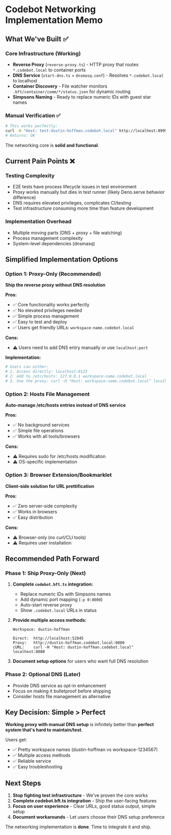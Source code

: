 # Codebot Networking Implementation Memo

## What We've Built ✅

### Core Infrastructure (Working)

- **Reverse Proxy** (`reverse-proxy.ts`) - HTTP proxy that routes
  `*.codebot.local` to container ports
- **DNS Service** (`start-dns.ts` + `dnsmasq.conf`) - Resolves `*.codebot.local`
  to localhost
- **Container Discovery** - File watcher monitors
  `.bft/container/comm/*/status.json` for dynamic routing
- **Simpsons Naming** - Ready to replace numeric IDs with guest star names

### Manual Verification ✅

```bash
# This works perfectly:
curl -H "Host: test-dustin-hoffman.codebot.local" http://localhost:8999/health
# Returns: OK
```

The networking core is **solid and functional**.

## Current Pain Points ❌

### Testing Complexity

- E2E tests have process lifecycle issues in test environment
- Proxy works manually but dies in test runner (likely Deno.serve behavior
  difference)
- DNS requires elevated privileges, complicates CI/testing
- Test infrastructure consuming more time than feature development

### Implementation Overhead

- Multiple moving parts (DNS + proxy + file watching)
- Process management complexity
- System-level dependencies (dnsmasq)

## Simplified Implementation Options

### Option 1: Proxy-Only (Recommended)

**Ship the reverse proxy without DNS resolution**

**Pros:**

- ✅ Core functionality works perfectly
- ✅ No elevated privileges needed
- ✅ Simple process management
- ✅ Easy to test and deploy
- ✅ Users get friendly URLs: `workspace-name.codebot.local`

**Cons:**

- ⚠️ Users need to add DNS entry manually or use `localhost:port`

**Implementation:**

```bash
# Users can either:
# 1. Access directly: localhost:8123
# 2. Add to /etc/hosts: 127.0.0.1 workspace-name.codebot.local
# 3. Use the proxy: curl -H "Host: workspace-name.codebot.local" localhost:8080
```

### Option 2: Hosts File Management

**Auto-manage /etc/hosts entries instead of DNS service**

**Pros:**

- ✅ No background services
- ✅ Simple file operations
- ✅ Works with all tools/browsers

**Cons:**

- ⚠️ Requires sudo for /etc/hosts modification
- ⚠️ OS-specific implementation

### Option 3: Browser Extension/Bookmarklet

**Client-side solution for URL prettification**

**Pros:**

- ✅ Zero server-side complexity
- ✅ Works in browsers
- ✅ Easy distribution

**Cons:**

- ⚠️ Browser-only (no curl/CLI tools)
- ⚠️ Requires user installation

## Recommended Path Forward

### Phase 1: Ship Proxy-Only (Next)

1. **Complete `codebot.bft.ts` integration:**
   - Replace numeric IDs with Simpsons names
   - Add dynamic port mapping (`-p 0:8000`)
   - Auto-start reverse proxy
   - Show `.codebot.local` URLs in status

2. **Provide multiple access methods:**
   ```
   Workspace: dustin-hoffman

   Direct:  http://localhost:52845
   Proxy:   http://dustin-hoffman.codebot.local:8080
   cURL:    curl -H "Host: dustin-hoffman.codebot.local" localhost:8080
   ```

3. **Document setup options** for users who want full DNS resolution

### Phase 2: Optional DNS (Later)

- Provide DNS service as opt-in enhancement
- Focus on making it bulletproof before shipping
- Consider hosts file management as alternative

## Key Decision: Simple > Perfect

**Working proxy with manual DNS setup** is infinitely better than **perfect
system that's hard to maintain/test**.

Users get:

- ✅ Pretty workspace names (dustin-hoffman vs workspace-1234567)
- ✅ Multiple access methods
- ✅ Reliable service
- ✅ Easy troubleshooting

## Next Steps

1. **Stop fighting test infrastructure** - We've proven the core works
2. **Complete codebot.bft.ts integration** - Ship the user-facing features
3. **Focus on user experience** - Clear URLs, good status output, simple setup
4. **Document workarounds** - Let users choose their DNS setup preference

The networking implementation is **done**. Time to integrate it and ship.
